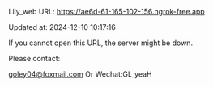 Lily_web URL: https://ae6d-61-165-102-156.ngrok-free.app

Updated at: 2024-12-10 10:17:16

If you cannot open this URL, the server might be down.

Please contact: 

goley04@foxmail.com Or Wechat:GL_yeaH